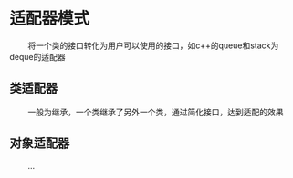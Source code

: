 
# 适配器模式
&emsp;&emsp; 将一个类的接口转化为用户可以使用的接口，如c++的queue和stack为deque的适配器

## 类适配器
&emsp;&emsp; 一般为继承，一个类继承了另外一个类，通过简化接口，达到适配的效果

## 对象适配器
&emsp;&emsp; ...

